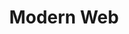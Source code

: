 ---
git: https://github.com/modernweb-dev/web
logohandle: modern-webdev
sort: modern-web
title: Modern Web
twitter: https://x.com/modern_web_dev
website: https://modern-web.dev/
---